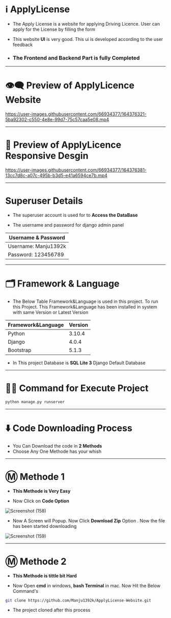 
# ℹ️ ApplyLicense

* The Apply License is a website for applying Driving Licence. User can apply for the License by filling the form 

* This website **UI** is very good. This ui is developed according to the user feedback

* ### __The Frontend and Backend Part is fully Completed__

---

# 👁️‍🗨️ Preview of ApplyLicence Website

https://user-images.githubusercontent.com/66934377/164376321-5ba92302-c550-4e8e-99d7-75c57caa5e08.mp4

---

# 📱 Preview of ApplyLicence Responsive Desgin 

https://user-images.githubusercontent.com/66934377/164376381-13cc7d8c-a07c-495b-b3d5-e41a6594ce7b.mp4

---

# Superuser Details

* The superuser account is used for to **Access the DataBase**

* The username and password for django admin panel

| Username & Password |
| ------------- | 
| Username: Manju1392k|
| Password: 123456789|

---

# 🗂️ Framework & Language

* The Below Table Framework&Language is used in this project. To run this Project. 
This Framework&Language has been installed in system with same Version or Latest Version

| Framework&Language  | Version |
| ------------- | ------------- |
| Python  |  3.10.4  |
| Django  | 4.0.4  |
| Bootstrap  | 5.1.3  |

* In This project Database is **SQL Lite 3** Django Default Database

---

# 👨‍💻 Command for Execute Project

```bash 
python manage.py runserver
```

---

# ⬇️ Code Downloading Process

* You Can Download the code in **2 Methods**
* Choose Any One Methode has your whish

---

# Ⓜ️ Methode 1

* **This Methode is Very Easy**

* Now Click on __Code Option__

![Screenshot (158)](https://user-images.githubusercontent.com/66934377/164152919-f2854829-535d-4227-9c2f-031f8051f6ac.png)

* Now A Screen will Popup. Now Click **Download Zip** Option . Now the file has been started downloading 

![Screenshot (159)](https://user-images.githubusercontent.com/66934377/164153128-b64e85a2-e40c-4457-9835-a749ac79acd6.png)

---

# Ⓜ️ Methode 2

* **This Methode is tittle bit Hard**

* Now Open **cmd** in windows, **bash Terminal** in mac. Now Hit the Below Command's

```bash
git clone https://github.com/Manju1392k/ApplyLicense-Website.git 
```

* The project cloned after this process


